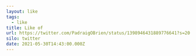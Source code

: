 ```yaml
---
layout: like
tags:
  - like
title: Like of
url: https://twitter.com/PadraigOBrien/status/1398946431889776641?s=20
silo: twitter
date: 2021-05-30T14:43:00.000Z
---
```

